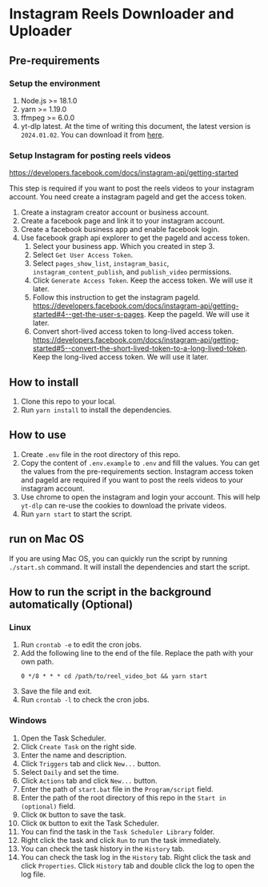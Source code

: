 # Instagram Reels Downloader and Uploader

## Pre-requirements

### Setup the environment

1. Node.js >= 18.1.0
2. yarn >= 1.19.0
3. ffmpeg >= 6.0.0
4. yt-dlp latest. At the time of writing this document, the latest version is `2024.01.02`. You can download it from [here](https://github.com/yt-dlp/yt-dlp/releases).

### Setup Instagram for posting reels videos

https://developers.facebook.com/docs/instagram-api/getting-started

This step is required if you want to post the reels videos to your instagram account.
You need create a instagram pageId and get the access token.

1. Create a instagram creator account or business account.
2. Create a facebook page and link it to your instagram account.
3. Create a facebook business app and enable facebook login.
4. Use facebook graph api explorer to get the pageId and access token.
   1. Select your business app. Which you created in step 3.
   2. Select `Get User Access Token`.
   3. Select `pages_show_list`, `instagram_basic`, `instagram_content_publish`, and `publish_video` permissions.
   4. Click `Generate Access Token`. Keep the access token. We will use it later.
   5. Follow this instruction to get the instagram pageId. https://developers.facebook.com/docs/instagram-api/getting-started#4--get-the-user-s-pages. Keep the pageId. We will use it later.
   6. Convert short-lived access token to long-lived access token. https://developers.facebook.com/docs/instagram-api/getting-started#5--convert-the-short-lived-token-to-a-long-lived-token. Keep the long-lived access token. We will use it later.

## How to install

1. Clone this repo to your local.
2. Run `yarn install` to install the dependencies.

## How to use

1. Create `.env` file in the root directory of this repo.
2. Copy the content of `.env.example` to `.env` and fill the values. You can get the values from the pre-requirements section. Instagram access token and pageId are required if you want to post the reels videos to your instagram account.
4. Use chrome to open the instagram and login your account. This will help `yt-dlp` can re-use the cookies to download the private videos.
5. Run `yarn start` to start the script.

## run on Mac OS

If you are using Mac OS, you can quickly run the script by running `./start.sh` command. It will install the dependencies and start the script.


## How to run the script in the background automatically (Optional)

### Linux

1. Run `crontab -e` to edit the cron jobs.
2. Add the following line to the end of the file. Replace the path with your own path.
   ```
   0 */8 * * * cd /path/to/reel_video_bot && yarn start
   ```
3. Save the file and exit.
4. Run `crontab -l` to check the cron jobs.

### Windows

1. Open the Task Scheduler.
2. Click `Create Task` on the right side.
3. Enter the name and description.
4. Click `Triggers` tab and click `New...` button.
5. Select `Daily` and set the time.
6. Click `Actions` tab and click `New...` button.
7. Enter the path of `start.bat` file in the `Program/script` field.
8. Enter the path of the root directory of this repo in the `Start in (optional)` field.
9. Click `OK` button to save the task.
10. Click `OK` button to exit the Task Scheduler.
11. You can find the task in the `Task Scheduler Library` folder.
12. Right click the task and click `Run` to run the task immediately.
13. You can check the task history in the `History` tab.
14. You can check the task log in the `History` tab. Right click the task and click `Properties`. Click `History` tab and double click the log to open the log file.

